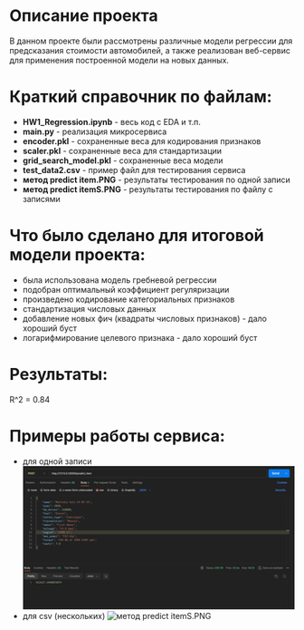 # Описание проекта
В данном проекте были рассмотрены различные модели регрессии для предсказания стоимости автомобилей, а также реализован веб-сервис для применения построенной модели на новых данных.

# Краткий справочник по файлам:
* **HW1_Regression.ipynb**    - весь код с EDA и т.п.
* **main.py**                 - реализация микросервиса
* **encoder.pkl**             - сохраненные веса для кодирования признаков
* **scaler.pkl**              - сохраненные веса для стандартизации
* **grid_search_model.pkl**   - сохраненные веса модели
* **test_data2.csv**          - пример файл для тестирования сервиса
* **метод predict item.PNG**  - результаты тестирования по одной записи
* **метод predict itemS.PNG** - результаты тестирования по файлу с записями

# Что было сделано для итоговой модели проекта:
* была использована модель гребневой регрессии
* подобран оптимальный коэффициент регуляризации
* произведено кодирование категориальных признаков
* стандартизация числовых данных
* добавление новых фич (квадраты числовых признаков) - дало хороший буст
* логарифмирование целевого признака - дало хороший буст

# Результаты:
R^2 = 0.84

# Примеры работы сервиса:
* для одной записи
!['./метод_predict_item.PNG'](https://github.com/Aragosu/pvv_Regression_with_inference/blob/main/%D0%BC%D0%B5%D1%82%D0%BE%D0%B4%20predict%20item.PNG)
* для csv (нескольких)
![метод predict itemS.PNG](%EC%E5%F2%EE%E4%20predict%20itemS.PNG)
